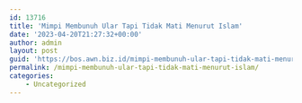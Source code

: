 ```yaml
---
id: 13716
title: 'Mimpi Membunuh Ular Tapi Tidak Mati Menurut Islam'
date: '2023-04-20T21:27:32+00:00'
author: admin
layout: post
guid: 'https://bos.awn.biz.id/mimpi-membunuh-ular-tapi-tidak-mati-menurut-islam/'
permalink: /mimpi-membunuh-ular-tapi-tidak-mati-menurut-islam/
categories:
    - Uncategorized
---
```


